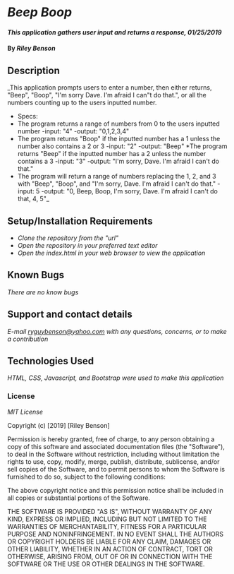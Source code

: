 # _Beep Boop_

#### _This application gathers user input and returns a response, 01/25/2019_

#### By _**Riley Benson**_

## Description

_This application prompts users to enter a number, then either returns, "Beep", "Boop", "I'm sorry Dave. I'm afraid I can"t do that.", or all the numbers counting up to the users inputted number.
* Specs:
* The program returns a range of numbers from 0 to the users inputted number
  -input: "4"
  -output: "0,1,2,3,4"
* The program returns "Boop" if the inputted number has a 1 unless the number also contains a 2 or 3
  -input: "2"
  -output: "Beep"
*The program returns "Beep" if the inputted number has a 2 unless the number contains a 3
  -input: "3"
  -output: "I'm sorry, Dave. I'm afraid I can't do that."
* The program will return a range of numbers replacing the 1, 2, and 3 with "Beep", "Boop", and "I'm sorry, Dave. I'm afraid I can't do that."
  -input: 5
  -output: "0, Beep, Boop, I'm sorry, Dave. I'm afraid I can't do that, 4, 5"_

## Setup/Installation Requirements

* _Clone the repository from the "url"_
* _Open the repository in your preferred text editor_
* _Open the index.html in your web browser to view the application_


## Known Bugs

_There are no know bugs_

## Support and contact details

_E-mail ryguybenson@yahoo.com with any questions, concerns, or to make a contribution_

## Technologies Used

_HTML, CSS, Javascript, and Bootstrap were used to make this application_

### License

*MIT License*

Copyright (c) [2019] [Riley Benson]

Permission is hereby granted, free of charge, to any person obtaining a copy of this software and associated documentation files (the "Software"), to deal in the Software without restriction, including without limitation the rights to use, copy, modify, merge, publish, distribute, sublicense, and/or sell copies of the Software, and to permit persons to whom the Software is furnished to do so, subject to the following conditions:

The above copyright notice and this permission notice shall be included in all copies or substantial portions of the Software.

THE SOFTWARE IS PROVIDED "AS IS", WITHOUT WARRANTY OF ANY KIND, EXPRESS OR IMPLIED, INCLUDING BUT NOT LIMITED TO THE WARRANTIES OF MERCHANTABILITY, FITNESS FOR A PARTICULAR PURPOSE AND NONINFRINGEMENT. IN NO EVENT SHALL THE AUTHORS OR COPYRIGHT HOLDERS BE LIABLE FOR ANY CLAIM, DAMAGES OR OTHER LIABILITY, WHETHER IN AN ACTION OF CONTRACT, TORT OR OTHERWISE, ARISING FROM, OUT OF OR IN CONNECTION WITH THE SOFTWARE OR THE USE OR OTHER DEALINGS IN THE SOFTWARE.
